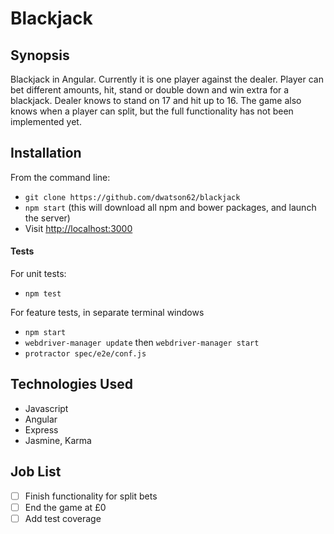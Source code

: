 Blackjack
=======================

## Synopsis

Blackjack in Angular. Currently it is one player against the dealer. Player can bet different amounts, hit, stand or double down and win extra for a blackjack. Dealer knows to stand on 17 and hit up to 16. The game also knows when a player can split, but the full functionality has not been implemented yet.

## Installation

From the command line:

- ``` git clone https://github.com/dwatson62/blackjack ```
- ``` npm start ``` (this will download all npm and bower packages, and launch the server)
- Visit [http://localhost:3000](http://localhost:3000)

#### Tests

For unit tests:

- ``` npm test ```

For feature tests, in separate terminal windows

- ``` npm start ```
- ``` webdriver-manager update ``` then ``` webdriver-manager start ```
- ``` protractor spec/e2e/conf.js ```

## Technologies Used

- Javascript
- Angular
- Express
- Jasmine, Karma

## Job List

- [ ] Finish functionality for split bets
- [ ] End the game at £0
- [ ] Add test coverage

